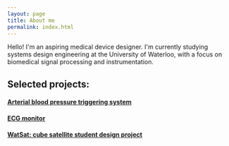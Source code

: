 ```yaml
---
layout: page
title: About me
permalink: index.html
---
```


Hello! I'm an aspiring medical device designer. I'm currently studying systems design engineering at the University of Waterloo, with a focus on biomedical signal processing and instrumentation. 

## Selected projects:

#### [Arterial blood pressure triggering system](/abpt.html)

#### [ECG monitor](https://github.com/JoshBradshaw/ECG-monitor)

#### [WatSat: cube satellite student design project](http://watsat.ca/)
